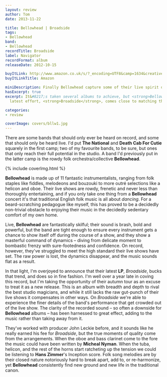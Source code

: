 ```yaml
---
layout: review
author: Tom
date: 2013-11-22

title: Bellowhead | Broadside
tags:
- Bellowhead
band:
- Bellowhead
recordTitle: Broadside
label: Navigator
recordFormat: album
releaseDate: 2012-10-15

buyItLink: http://www.amazon.co.uk/s/?_encoding=UTF8&camp=1634&creative=19450&field-keywords=bellowhead&linkCode=ur2&sprefix=bellow%2Caps%2C222&tag=eatebymons-21&url=search-alias%3Daps
buyItLinkTitle: Amazon

miniDescription: Finally Bellowhead capture some of their live spirit on a proper record. 
hasExcerpt: true
excerpt: It&#8217;s taken several albums to achieve, but <strong>Bellowhead</strong>&#8217;s
  latest effort, <strong>Broadside</strong>, comes close to matching their live show.

categories:
- review

coverImage: covers/bllw1.jpg
---
```


There are some bands that should only ever be heard on record, and some that should only be heard live. I'd put **The National** and **Death Cab For Cutie** squarely in the first camp; two of my favourite bands, to be sure, but ones that only reach their full potential in the studio. A band I'd previously put in the latter camp is the rowdy folk orchestra/collective **Bellowhead**.

<div>{% include coverImg.html %}</div>

**Bellowhead** is made up of 11 fantastic instrumentalists, ranging from folk staples like fiddles, melodeons and bouzouki to more outré selections like a helicon and oboe. Their live shows are rowdy, frenetic and never less than thoroughly entertaining, and if you only take one thing from a **Bellowhead** concert it's that traditional English folk music is all about _dancing_. For a beard-scratching pedagogue like myself, this has proved to be a decidedly non-trivial obstacle to enjoying their music in the decidedly sedentary comfort of my own home.

Live, **Bellowhead** are fantastically skilful; their sound is brash, bold and powerful, but the band are tight enough to ensure every instrument gets a chance to show itself off during the course of a show, and they show a masterful command of dynamics – diving from delicate moment to bombastic frenzy with sure-footedness and confidence. On record, however, they've struggled to meet the high standard their live shows have set. The raw power is lost, the dynamics disappear, and the music sounds flat as a result.

In that light, I'm overjoyed to announce that their latest **LP**, *Broadside*, bucks that trend, and does so in fine fashion. I'm well over a year late in coving this record, but I'm taking the opportunity of their autumn tour as an excuse to treat it as a new release. This is an album with breadth and depth to rival the best studio magicians, and while it still lacks the raw gut-punch of their live shows it compensates in other ways. On *Broadside* we're able to experience the finer details of the band's performance that get crowded out of the live show. The clarity of the recorded sound – so often a downside for **Bellowhead** albums – has been harnessed to great effect, adding to the music rather than taking away from it.

They've worked with producer John Leckie before, and it sounds like he really earned his fee for *Broadside*, but the true moments of quality come from the arrangements. When the oboe and bass clarinet come to the fore the music could have been written by **Micheal Nyman**. When the tuba, helicon, and the rest of the horns start ratcheting up the tension we could be listening to **Hans Zimmer**'s Inception score. Folk song melodies are by their closed nature notoriously hard to break apart, add to, or re-harmonize, yet **Bellowhead** consistently find new ground and new life in the traditional canon.




